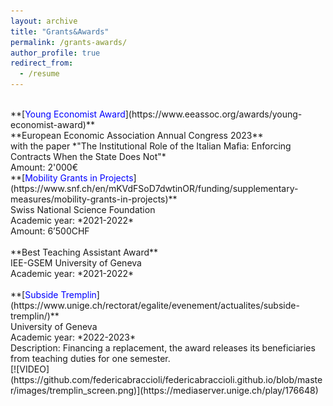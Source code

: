 ```yaml
---
layout: archive
title: "Grants&Awards"
permalink: /grants-awards/
author_profile: true
redirect_from:
  - /resume
---
```

<br />
**[<span style="color:blue">Young Economist Award</span>](https://www.eeassoc.org/awards/young-economist-award)** <br />
**European Economic Association Annual Congress 2023**  <br />
with the paper *"The Institutional Role of the Italian Mafia: Enforcing Contracts When the State Does Not"*  <br />
Amount: 2'000€  
<br />
**[<span style="color:blue">Mobility Grants in Projects</span>](https://www.snf.ch/en/mKVdFSoD7dwtinOR/funding/supplementary-measures/mobility-grants-in-projects)** <br />
Swiss National Science Foundation <br />
Academic year: *2021-2022* <br />
Amount: 6’500CHF <br />
<br />
**Best Teaching Assistant Award** <br />
IEE-GSEM University of Geneva <br />
Academic year: *2021-2022* <br />
<br />
**[<span style="color:blue">Subside Tremplin</span>](https://www.unige.ch/rectorat/egalite/evenement/actualites/subside-tremplin/)** <br />
University of Geneva <br />
Academic year: *2022-2023* <br />
Description: Financing a replacement, the award releases its beneficiaries from teaching duties for one semester. <br />
[![VIDEO](https://github.com/federicabraccioli/federicabraccioli.github.io/blob/master/images/tremplin_screen.png)](https://mediaserver.unige.ch/play/176648) 

